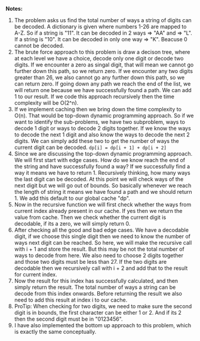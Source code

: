 **Notes:**

1. The problem asks us find the total number of ways a string of digits can be decoded. A dictionary is given where numbers 1-26 are mapped to A-Z. So if a string is "11". It can be decoded in 2 ways => "AA" and => "L". If a string is "10". It can be decoded in only one way => "K". Beacuse 0 cannot be decoded.
2. The brute force approach to this problem is draw a decison tree, where at each level we have a choice, decode only one digit or decode two digits. If we encounter a zero as singal digit, that will mean we cannot go further down this path, so we return zero. If we encounter any two digits greater than 26, we also cannot go any further down this path, so we can return zero. If going down any path we reach the end of the list, we will return one because we have successfully found a path. We can add 1 to our result. If we code this approach recursively then the time complexity will be O(2^n).
3. If we implement caching then we bring down the time complexity to O(n). That would be top-down dynamic programming approach. So if we want to identify the sub-problems, we have two subproblem, ways to decode 1 digit or ways to decode 2 digits together. If we know the ways to decode the next 1 digit and also know the ways to decode the next 2 digits. We can simply add these two to get the number of ways the current digit can be decoded. `dp[i] = dp[i + 1] + dp[i + 2]`
4. Since we are discussing the top-down dynamic programming approach. We will first start with edge cases. How do we know reach the end of the string and have successfully found a way? If we successfully find a way it means we have to return 1. Recursively thinking, how many ways the last digit can be decoded. At this point we will check ways of the next digit but we will go out of bounds. So basically whenever we reach the length of string it means we have found a path and we should return 1. We add this default to our global cache "dp".
5. Now in the recursive function we will first check whether the ways from current index already present in our cache. If yes then we return the value from cache. Then we check whether the current digit is decodable, if its a zero, we will simply return 0.
6. After checking all the good and bad edge cases. We have a decodable digit, if we choose this single digit then we need to know the number of ways next digit can be reached. So here, we will make the recursive call with i + 1 and store the result. But this may be not the total number of ways to decode from here. We also need to choose 2 digits together and those two digits must be less than 27. If the two digits are decodable then we recursively call with i + 2 and add that to the result for current index.
7. Now the result for this index has successfully calculated, and then simply return the result. The total number of ways a string can be decode from this index onwards. Before returning the result we also need to add this result at index i to our cache.
8. ProTip: When checking for two digits, we need to make sure the second digit is in bounds, the first character can be either 1 or 2. And if its 2 then the second digit must be in "0123456".
9. I have also implemented the bottom up approach to this problem, which is exactly the same conceptually.
